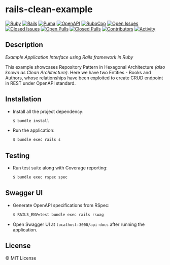 # rails-clean-example

[![Ruby](https://img.shields.io/badge/ruby-%23CC342D.svg?style=for-the-badge&logo=ruby&logoColor=white)](https://www.ruby-lang.org/)
[![Rails](https://img.shields.io/badge/ruby%20on%20rails-%23CC0000.svg?style=for-the-badge&logo=rubyonrails&logoColor=white)](https://www.rubyonrails.org//)
[![Puma](https://img.shields.io/badge/puma-%23242B2F.svg?style=for-the-badge&logo=puma&logoColor=black)](https://puma.io/)
[![OpenAPI](https://img.shields.io/badge/openapi-6BA539?style=for-the-badge&logo=openapi-initiative&logoColor=fff)](https://www.openapis.org/)
[![RuboCop](https://img.shields.io/badge/rubocop-%23000000.svg?style=for-the-badge&logo=rubocop&logoColor=white)](https://www.rubocop.org//)
[![Open Issues](https://img.shields.io/github/issues-raw/0xTheProDev/rails-clean-example?style=for-the-badge)](https://github.com/0xTheProDev/rails-clean-example/issues)
[![Closed Issues](https://img.shields.io/github/issues-closed-raw/0xTheProDev/rails-clean-example?style=for-the-badge)](https://github.com/0xTheProDev/rails-clean-example/issues?q=is%3Aissue+is%3Aclosed)
[![Open Pulls](https://img.shields.io/github/issues-pr-raw/0xTheProDev/rails-clean-example?style=for-the-badge)](https://github.com/0xTheProDev/rails-clean-example/pulls)
[![Closed Pulls](https://img.shields.io/github/issues-pr-closed-raw/0xTheProDev/rails-clean-example?style=for-the-badge)](https://github.com/0xTheProDev/rails-clean-example/pulls?q=is%3Apr+is%3Aclosed)
[![Contributors](https://img.shields.io/github/contributors/0xTheProDev/rails-clean-example?style=for-the-badge)](https://github.com/0xTheProDev/rails-clean-example/graphs/contributors)
[![Activity](https://img.shields.io/github/last-commit/0xTheProDev/rails-clean-example?style=for-the-badge&label=most%20recent%20activity)](https://github.com/0xTheProDev/rails-clean-example/pulse)

## Description

_Example Application Interface using Rails framework in Ruby_

This example showcases Repository Pattern in Hexagonal Architecture _(also known as Clean Architecture)_. Here we have two Entities - Books and Authors, whose relationships have been exploited to create CRUD endpoint in REST under OpenAPI standard.

## Installation

- Install all the project dependency:

  ```sh
  $ bundle install
  ```

- Run the application:

  ```sh
  $ bundle exec rails s

## Testing

- Run test suite along with Coverage reporting:

  ```sh
  $ bundle exec rspec spec
  ```

## Swagger UI

- Generate OpenAPI specifications from RSpec:

  ```sh
  $ RAILS_ENV=test bundle exec rails rswag
  ```

- Open Swagger UI at `localhost:3000/api-docs` after running the application.

## License

&copy; MIT License
